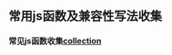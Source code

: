 ## 常用js函数及兼容性写法收集

#### 常见js函数收集[collection](https://github.com/liubin915249126/javascript/blob/master/collecttion/collection.md)

